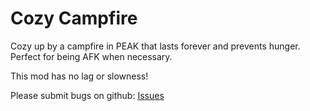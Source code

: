 # Cozy Campfire

Cozy up by a campfire in PEAK that lasts forever and prevents hunger.  Perfect for being AFK when necessary.

This mod has no lag or slowness!

Please submit bugs on github: [Issues](https://github.com/lukeprime/PEAK-CozyCampfire/issues)
